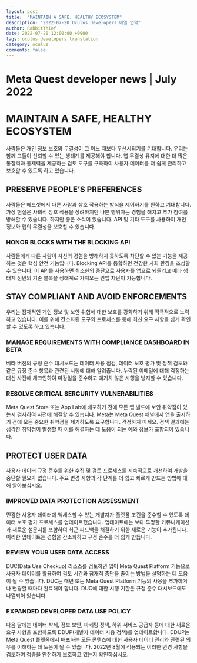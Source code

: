 ```yaml
---
layout: post
title:  "MAINTAIN A SAFE, HEALTHY ECOSYSTEM"
description: "2022-07-20 Oculus Developers 메일 번역"
author: RabbitThief
date: 2022-07-20 12:00:00 +0900
tags: oculus developers translation 
category: oculus
comments: false
---	
```




# Meta Quest developer news | July 2022

# MAINTAIN A SAFE, HEALTHY ECOSYSTEM

사람들은 개인 정보 보호와 무결성이 그 어느 때보다 우선시되기를 기대합니다. 우리는 함께 그들이 신뢰할 수 있는 생태계를 제공해야 합니다. 앱 무결성 유지에 대한 더 많은 통찰력과 통제력을 제공하는 검토 도구를 구축하여 사용자 데이터를 더 쉽게 관리하고 보호할 수 있도록 하고 있습니다.

## PRESERVE PEOPLE’S PREFERENCES

사람들은 헤드셋에서 다른 사람과 상호 작용하는 방식을 제어하기를 원하고 기대합니다. 가상 현실은 사회적 상호 작용을 장려하지만 나쁜 행위자는 경험을 해치고 추가 참여를 방해할 수 있습니다. 하지만 좋은 소식이 있습니다. API 및 기타 도구를 사용하여 개인 정보와 앱의 무결성을 보호할 수 있습니다.

### HONOR BLOCKS WITH THE BLOCKING API

사람들에게 다른 사람이 자신의 경험을 방해하지 못하도록 차단할 수 있는 기능을 제공하는 것은 핵심 안전 기능입니다. Blocking API를 통합하면 건강한 사회 환경을 조성할 수 있습니다. 이 API를 사용하면 최소한의 중단으로 사용자를 앱으로 되돌리고 메타 생태계 전반의 기존 블록을 생태계로 가져오는 인앱 차단이 가능합니다.

## STAY COMPLIANT AND AVOID ENFORCEMENTS

우리는 잠재적인 개인 정보 및 보안 위협에 대한 보호를 강화하기 위해 적극적으로 노력하고 있습니다. 이를 위해 간소화된 도구와 프로세스를 통해 최신 요구 사항을 쉽게 확인할 수 있도록 하고 있습니다.

### MANAGE REQUIREMENTS WITH COMPLIANCE DASHBOARD IN BETA

베타 버전의 규정 준수 대시보드는 데이터 사용 점검, 데이터 보호 평가 및 정책 검토와 같은 규정 준수 항목과 관련된 시행에 대해 알려줍니다. 누락된 이메일에 대해 걱정하는 대신 사전에 체크인하여 마감일을 준수하고 예기치 않은 시행을 방지할 수 있습니다.

### RESOLVE CRITICAL SERCURITY VULNERABILITIES

Meta Quest Store 또는 App Lab에 배포하기 전에 모든 앱 빌드에 보안 취약점이 있는지 검사하여 사전에 해결할 수 있습니다. Meta는 Meta Quest 채널에서 앱을 출시하기 전에 모든 중요한 취약점을 제거하도록 요구합니다. 걱정하지 마세요. 검색 결과에는 심각한 취약점이 발생할 때 이를 해결하는 데 도움이 되는 예와 정보가 포함되어 있습니다.

## PROTECT USER DATA

사용자 데이터 규정 준수를 위한 수집 및 검토 프로세스를 지속적으로 개선하여 개발을 중단할 필요가 없습니다. 주요 변경 사항과 각 단계를 더 쉽고 빠르게 만드는 방법에 대해 알아보십시오.

### IMPROVED DATA PROTECTION ASSESSMENT

민감한 사용자 데이터에 액세스할 수 있는 개발자가 플랫폼 조건을 준수할 수 있도록 데이터 보호 평가 프로세스를 업데이트했습니다. 업데이트에는 보다 투명한 커뮤니케이션과 새로운 설문지를 포함하여 최근 피드백을 해결하기 위한 새로운 기능이 추가됩니다. 이러한 업데이트는 경험을 간소화하고 규정 준수를 더 쉽게 만듭니다.

### REVIEW YOUR USER DATA ACCESS

DUC(Data Use Checkup) 리소스를 검토하면 앱이 Meta Quest Platform 기능으로 사용자 데이터를 활용하여 검토 시간과 잠재적 중단을 줄이는 방법을 설명하는 데 도움이 될 수 있습니다. DUC는 매년 또는 Meta Quest Platform 기능의 사용을 추가하거나 변경할 때마다 완료해야 합니다. DUC에 대한 시행 기한은 규정 준수 대시보드에도 나열되어 있습니다.

### EXPANDED DEVELOPER DATA USE POLICY

다음 달에는 데이터 삭제, 정보 보안, 마케팅 정책, 하위 서비스 공급자 등에 대한 새로운 요구 사항을 포함하도록 DDUP(개발자 데이터 사용 정책)를 업데이트합니다. DDUP는 Meta Quest 플랫폼에서 배포하는 모든 콘텐츠에 대한 사용자 데이터 관리와 관련된 의무를 이해하는 데 도움이 될 수 있습니다. 2022년 8월에 적용되는 이러한 변경 사항을 검토하여 청중을 안전하게 보호하고 있는지 확인하십시오.